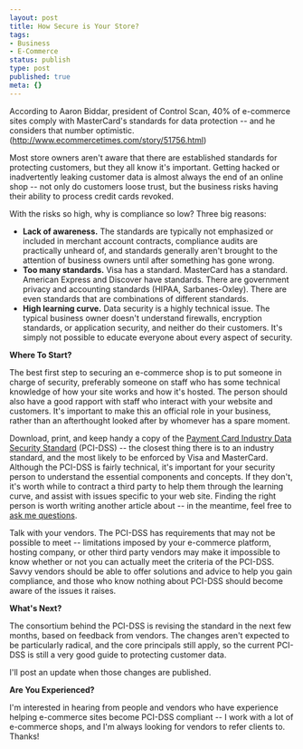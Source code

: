 ```yaml
---
layout: post
title: How Secure is Your Store?
tags:
- Business
- E-Commerce
status: publish
type: post
published: true
meta: {}
---
```

According to Aaron Biddar, president of Control Scan, 40% of e-commerce sites comply with MasterCard's standards for data protection -- and he considers that number optimistic.  (<a href="http://www.ecommercetimes.com/story/51756.html" target="_blank">http://www.ecommercetimes.com/story/51756.html</a>)<a href="http://www.ecommercetimes.com/story/51756.html" target="_blank"></a>

Most store owners aren't aware that there are established standards for protecting customers, but they all know it's important.  Getting hacked or inadvertently leaking customer data is almost always the end of an online shop -- not only do customers loose trust, but the business risks having their ability to process credit cards revoked.

With the risks so high, why is compliance so low?  Three big reasons:
<ul>
	<li><b>Lack of awareness.</b>  The standards are typically not emphasized or included in merchant account contracts, compliance audits are practically unheard of, and standards generally aren't brought to the attention of business owners until after something has gone wrong.</li>
	<li><b>Too many standards.</b>  Visa has a standard.  MasterCard has a standard.  American Express and Discover have standards.  There are government privacy and accounting standards (HIPAA, Sarbanes-Oxley).  There are even standards that are combinations of different standards.</li>
	<li><b>High learning curve.</b>  Data security is a highly technical issue.  The typical business owner doesn't understand firewalls,  encryption standards, or application security, and neither do their customers.  It's simply not possible to educate everyone about every aspect of security.</li>
</ul>
<b>Where To Start?</b>

The best first step to securing an e-commerce shop is to put someone in charge of security, preferably someone on staff who has some technical knowledge of how your site works and how it's hosted.  The person should also have a good rapport with staff who interact with your website and customers.  It's important to make this an official role in your business, rather than an afterthought looked after by whomever has a spare moment.

Download, print, and keep handy a copy of the <a href="https://sdp.mastercardintl.com/pdf/pcd_manual.pdf" target="_blank">Payment Card Industry Data Security Standard</a> (PCI-DSS) -- the closest thing there is to an industry standard, and the most likely to be enforced by Visa and MasterCard.  Although the PCI-DSS is fairly technical, it's important for your security person to understand the essential components and concepts.  If they don't, it's worth while to contract a third party to help them through the learning curve, and assist with issues specific to your web site.  Finding the right person is worth writing another article about -- in the meantime, feel free to <a href="mailto:peat@peat.org?subject=How%20Secure%20is%20Your%20Store?" target="_blank">ask me questions</a>.

Talk with your vendors.  The PCI-DSS has requirements that may not be possible to meet -- limitations imposed by your e-commerce platform, hosting company, or other third party vendors may make it impossible to know whether or not you can actually meet the criteria of the PCI-DSS.  Savvy vendors should be able to offer solutions and advice to help you gain compliance, and those who know nothing about PCI-DSS should become aware of the issues it raises.

<b>What's Next?</b>

The consortium behind the PCI-DSS is revising the standard in the next few months, based on feedback from vendors.  The changes aren't expected to be particularly radical, and the core principals still apply, so the current PCI-DSS is still a very good guide to protecting customer data.

I'll post an update when those changes are published.

<b>Are You Experienced?</b>

I'm interested in hearing from people and vendors who have experience helping e-commerce sites become PCI-DSS compliant -- I work with a lot of e-commerce shops, and I'm always looking for vendors to refer clients to.  Thanks!
